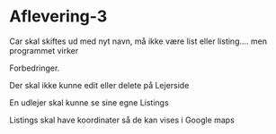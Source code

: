 # Aflevering-3

Car skal skiftes ud med nyt navn, må ikke være list eller listing.... men programmet virker

Forbedringer.

Der skal ikke kunne edit eller delete på Lejerside


  En udlejer skal kunne se sine egne Listings
  
  
  Listings skal have koordinater så de kan vises i Google maps
